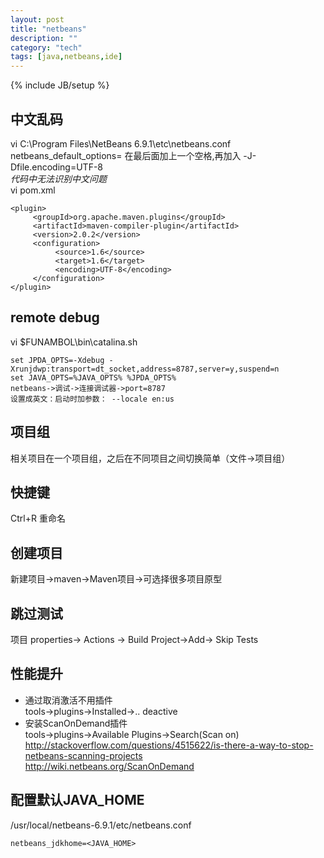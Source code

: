 ```yaml
---
layout: post
title: "netbeans"
description: ""
category: "tech"
tags: [java,netbeans,ide]
---
```

{% include JB/setup %}

## 中文乱码
vi C:\Program Files\NetBeans 6.9.1\etc\netbeans.conf  
netbeans_default_options= 在最后面加上一个空格,再加入 -J-Dfile.encoding=UTF-8  
*代码中无法识别中文问题*  
vi pom.xml

    <plugin>
         <groupId>org.apache.maven.plugins</groupId>
         <artifactId>maven-compiler-plugin</artifactId>
         <version>2.0.2</version>
         <configuration>
              <source>1.6</source>
              <target>1.6</target>
              <encoding>UTF-8</encoding>
         </configuration>
    </plugin>

## remote debug

vi $FUNAMBOL\bin\catalina.sh

    set JPDA_OPTS=-Xdebug -Xrunjdwp:transport=dt_socket,address=8787,server=y,suspend=n
    set JAVA_OPTS=%JAVA_OPTS% %JPDA_OPTS%
    netbeans->调试->连接调试器->port=8787
    设置成英文：启动时加参数： --locale en:us

## 项目组  
相关项目在一个项目组，之后在不同项目之间切换简单（文件->项目组）

## 快捷键  
Ctrl+R 重命名

## 创建项目  
新建项目->maven->Maven项目->可选择很多项目原型

## 跳过测试  
项目 properties-> Actions -> Build Project->Add-> Skip Tests

## 性能提升  

- 通过取消激活不用插件  
tools->plugins->Installed->.. deactive
- 安装ScanOnDemand插件  
tools->plugins->Available Plugins->Search(Scan on)
  http://stackoverflow.com/questions/4515622/is-there-a-way-to-stop-netbeans-scanning-projects  
  http://wiki.netbeans.org/ScanOnDemand  

## 配置默认JAVA_HOME

/usr/local/netbeans-6.9.1/etc/netbeans.conf

    netbeans_jdkhome=<JAVA_HOME>

